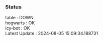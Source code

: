 ### Status


table : DOWN  
hogwarts : OK  
icy-bot : OK  
Latest Update : 2024-08-05 15:09:34.188731
